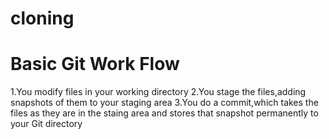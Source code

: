cloning
=======
Basic Git Work Flow
====================
1.You modify files in your working directory
2.You stage the files,adding snapshots of them to your staging area
3.You do a commit,which takes the files as they are in the staing area and stores that snapshot permanently to your Git directory
